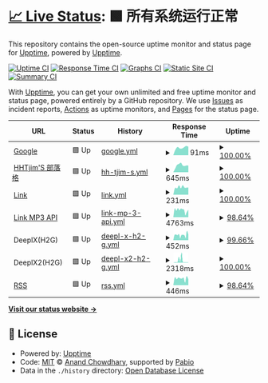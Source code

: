 # [📈 Live Status](https://demo.upptime.js.org): <!--live status--> **🟩 所有系统运行正常**

This repository contains the open-source uptime monitor and status page for [Upptime](https://upptime.js.org), powered by [Upptime](https://github.com/upptime/upptime).

[![Uptime CI](https://github.com/Hootrix/upptime/workflows/Uptime%20CI/badge.svg)](https://github.com/Hootrix/upptime/actions?query=workflow%3A%22Uptime+CI%22)
[![Response Time CI](https://github.com/Hootrix/upptime/workflows/Response%20Time%20CI/badge.svg)](https://github.com/Hootrix/upptime/actions?query=workflow%3A%22Response+Time+CI%22)
[![Graphs CI](https://github.com/Hootrix/upptime/workflows/Graphs%20CI/badge.svg)](https://github.com/Hootrix/upptime/actions?query=workflow%3A%22Graphs+CI%22)
[![Static Site CI](https://github.com/Hootrix/upptime/workflows/Static%20Site%20CI/badge.svg)](https://github.com/Hootrix/upptime/actions?query=workflow%3A%22Static+Site+CI%22)
[![Summary CI](https://github.com/Hootrix/upptime/workflows/Summary%20CI/badge.svg)](https://github.com/Hootrix/upptime/actions?query=workflow%3A%22Summary+CI%22)

With [Upptime](https://upptime.js.org), you can get your own unlimited and free uptime monitor and status page, powered entirely by a GitHub repository. We use [Issues](https://github.com/upptime/upptime/issues) as incident reports, [Actions](https://github.com/Hootrix/upptime/actions) as uptime monitors, and [Pages](https://demo.upptime.js.org) for the status page.

<!--start: status pages-->
<!-- This summary is generated by Upptime (https://github.com/upptime/upptime) -->
<!-- Do not edit this manually, your changes will be overwritten -->
<!-- prettier-ignore -->
| URL | Status | History | Response Time | Uptime |
| --- | ------ | ------- | ------------- | ------ |
| <img alt="" src="https://icons.duckduckgo.com/ip3/www.google.com.ico" height="13"> [Google](https://www.google.com) | 🟩 Up | [google.yml](https://github.com/Hootrix/upptime/commits/HEAD/history/google.yml) | <details><summary><img alt="Response time graph" src="./graphs/google/response-time-week.png" height="20"> 91ms</summary><br><a href="https://upptime.hhtjim.com/history/google"><img alt="Response time 125" src="https://img.shields.io/endpoint?url=https%3A%2F%2Fraw.githubusercontent.com%2FHootrix%2Fupptime%2FHEAD%2Fapi%2Fgoogle%2Fresponse-time.json"></a><br><a href="https://upptime.hhtjim.com/history/google"><img alt="24-hour response time 80" src="https://img.shields.io/endpoint?url=https%3A%2F%2Fraw.githubusercontent.com%2FHootrix%2Fupptime%2FHEAD%2Fapi%2Fgoogle%2Fresponse-time-day.json"></a><br><a href="https://upptime.hhtjim.com/history/google"><img alt="7-day response time 91" src="https://img.shields.io/endpoint?url=https%3A%2F%2Fraw.githubusercontent.com%2FHootrix%2Fupptime%2FHEAD%2Fapi%2Fgoogle%2Fresponse-time-week.json"></a><br><a href="https://upptime.hhtjim.com/history/google"><img alt="30-day response time 94" src="https://img.shields.io/endpoint?url=https%3A%2F%2Fraw.githubusercontent.com%2FHootrix%2Fupptime%2FHEAD%2Fapi%2Fgoogle%2Fresponse-time-month.json"></a><br><a href="https://upptime.hhtjim.com/history/google"><img alt="1-year response time 127" src="https://img.shields.io/endpoint?url=https%3A%2F%2Fraw.githubusercontent.com%2FHootrix%2Fupptime%2FHEAD%2Fapi%2Fgoogle%2Fresponse-time-year.json"></a></details> | <details><summary><a href="https://upptime.hhtjim.com/history/google">100.00%</a></summary><a href="https://upptime.hhtjim.com/history/google"><img alt="All-time uptime 100.00%" src="https://img.shields.io/endpoint?url=https%3A%2F%2Fraw.githubusercontent.com%2FHootrix%2Fupptime%2FHEAD%2Fapi%2Fgoogle%2Fuptime.json"></a><br><a href="https://upptime.hhtjim.com/history/google"><img alt="24-hour uptime 100.00%" src="https://img.shields.io/endpoint?url=https%3A%2F%2Fraw.githubusercontent.com%2FHootrix%2Fupptime%2FHEAD%2Fapi%2Fgoogle%2Fuptime-day.json"></a><br><a href="https://upptime.hhtjim.com/history/google"><img alt="7-day uptime 100.00%" src="https://img.shields.io/endpoint?url=https%3A%2F%2Fraw.githubusercontent.com%2FHootrix%2Fupptime%2FHEAD%2Fapi%2Fgoogle%2Fuptime-week.json"></a><br><a href="https://upptime.hhtjim.com/history/google"><img alt="30-day uptime 100.00%" src="https://img.shields.io/endpoint?url=https%3A%2F%2Fraw.githubusercontent.com%2FHootrix%2Fupptime%2FHEAD%2Fapi%2Fgoogle%2Fuptime-month.json"></a><br><a href="https://upptime.hhtjim.com/history/google"><img alt="1-year uptime 99.99%" src="https://img.shields.io/endpoint?url=https%3A%2F%2Fraw.githubusercontent.com%2FHootrix%2Fupptime%2FHEAD%2Fapi%2Fgoogle%2Fuptime-year.json"></a></details>
| <img alt="" src="https://icons.duckduckgo.com/ip3/www.hhtjim.com.ico" height="13"> [HHTjim'S 部落格](https://www.hhtjim.com) | 🟩 Up | [hh-tjim-s.yml](https://github.com/Hootrix/upptime/commits/HEAD/history/hh-tjim-s.yml) | <details><summary><img alt="Response time graph" src="./graphs/hh-tjim-s/response-time-week.png" height="20"> 645ms</summary><br><a href="https://upptime.hhtjim.com/history/hh-tjim-s"><img alt="Response time 571" src="https://img.shields.io/endpoint?url=https%3A%2F%2Fraw.githubusercontent.com%2FHootrix%2Fupptime%2FHEAD%2Fapi%2Fhh-tjim-s%2Fresponse-time.json"></a><br><a href="https://upptime.hhtjim.com/history/hh-tjim-s"><img alt="24-hour response time 619" src="https://img.shields.io/endpoint?url=https%3A%2F%2Fraw.githubusercontent.com%2FHootrix%2Fupptime%2FHEAD%2Fapi%2Fhh-tjim-s%2Fresponse-time-day.json"></a><br><a href="https://upptime.hhtjim.com/history/hh-tjim-s"><img alt="7-day response time 645" src="https://img.shields.io/endpoint?url=https%3A%2F%2Fraw.githubusercontent.com%2FHootrix%2Fupptime%2FHEAD%2Fapi%2Fhh-tjim-s%2Fresponse-time-week.json"></a><br><a href="https://upptime.hhtjim.com/history/hh-tjim-s"><img alt="30-day response time 562" src="https://img.shields.io/endpoint?url=https%3A%2F%2Fraw.githubusercontent.com%2FHootrix%2Fupptime%2FHEAD%2Fapi%2Fhh-tjim-s%2Fresponse-time-month.json"></a><br><a href="https://upptime.hhtjim.com/history/hh-tjim-s"><img alt="1-year response time 576" src="https://img.shields.io/endpoint?url=https%3A%2F%2Fraw.githubusercontent.com%2FHootrix%2Fupptime%2FHEAD%2Fapi%2Fhh-tjim-s%2Fresponse-time-year.json"></a></details> | <details><summary><a href="https://upptime.hhtjim.com/history/hh-tjim-s">100.00%</a></summary><a href="https://upptime.hhtjim.com/history/hh-tjim-s"><img alt="All-time uptime 98.18%" src="https://img.shields.io/endpoint?url=https%3A%2F%2Fraw.githubusercontent.com%2FHootrix%2Fupptime%2FHEAD%2Fapi%2Fhh-tjim-s%2Fuptime.json"></a><br><a href="https://upptime.hhtjim.com/history/hh-tjim-s"><img alt="24-hour uptime 100.00%" src="https://img.shields.io/endpoint?url=https%3A%2F%2Fraw.githubusercontent.com%2FHootrix%2Fupptime%2FHEAD%2Fapi%2Fhh-tjim-s%2Fuptime-day.json"></a><br><a href="https://upptime.hhtjim.com/history/hh-tjim-s"><img alt="7-day uptime 100.00%" src="https://img.shields.io/endpoint?url=https%3A%2F%2Fraw.githubusercontent.com%2FHootrix%2Fupptime%2FHEAD%2Fapi%2Fhh-tjim-s%2Fuptime-week.json"></a><br><a href="https://upptime.hhtjim.com/history/hh-tjim-s"><img alt="30-day uptime 93.08%" src="https://img.shields.io/endpoint?url=https%3A%2F%2Fraw.githubusercontent.com%2FHootrix%2Fupptime%2FHEAD%2Fapi%2Fhh-tjim-s%2Fuptime-month.json"></a><br><a href="https://upptime.hhtjim.com/history/hh-tjim-s"><img alt="1-year uptime 98.09%" src="https://img.shields.io/endpoint?url=https%3A%2F%2Fraw.githubusercontent.com%2FHootrix%2Fupptime%2FHEAD%2Fapi%2Fhh-tjim-s%2Fuptime-year.json"></a></details>
| <img alt="" src="https://icons.duckduckgo.com/ip3/link.hhtjim.com.ico" height="13"> [Link](https://link.hhtjim.com) | 🟩 Up | [link.yml](https://github.com/Hootrix/upptime/commits/HEAD/history/link.yml) | <details><summary><img alt="Response time graph" src="./graphs/link/response-time-week.png" height="20"> 231ms</summary><br><a href="https://upptime.hhtjim.com/history/link"><img alt="Response time 691" src="https://img.shields.io/endpoint?url=https%3A%2F%2Fraw.githubusercontent.com%2FHootrix%2Fupptime%2FHEAD%2Fapi%2Flink%2Fresponse-time.json"></a><br><a href="https://upptime.hhtjim.com/history/link"><img alt="24-hour response time 285" src="https://img.shields.io/endpoint?url=https%3A%2F%2Fraw.githubusercontent.com%2FHootrix%2Fupptime%2FHEAD%2Fapi%2Flink%2Fresponse-time-day.json"></a><br><a href="https://upptime.hhtjim.com/history/link"><img alt="7-day response time 231" src="https://img.shields.io/endpoint?url=https%3A%2F%2Fraw.githubusercontent.com%2FHootrix%2Fupptime%2FHEAD%2Fapi%2Flink%2Fresponse-time-week.json"></a><br><a href="https://upptime.hhtjim.com/history/link"><img alt="30-day response time 228" src="https://img.shields.io/endpoint?url=https%3A%2F%2Fraw.githubusercontent.com%2FHootrix%2Fupptime%2FHEAD%2Fapi%2Flink%2Fresponse-time-month.json"></a><br><a href="https://upptime.hhtjim.com/history/link"><img alt="1-year response time 672" src="https://img.shields.io/endpoint?url=https%3A%2F%2Fraw.githubusercontent.com%2FHootrix%2Fupptime%2FHEAD%2Fapi%2Flink%2Fresponse-time-year.json"></a></details> | <details><summary><a href="https://upptime.hhtjim.com/history/link">100.00%</a></summary><a href="https://upptime.hhtjim.com/history/link"><img alt="All-time uptime 99.90%" src="https://img.shields.io/endpoint?url=https%3A%2F%2Fraw.githubusercontent.com%2FHootrix%2Fupptime%2FHEAD%2Fapi%2Flink%2Fuptime.json"></a><br><a href="https://upptime.hhtjim.com/history/link"><img alt="24-hour uptime 100.00%" src="https://img.shields.io/endpoint?url=https%3A%2F%2Fraw.githubusercontent.com%2FHootrix%2Fupptime%2FHEAD%2Fapi%2Flink%2Fuptime-day.json"></a><br><a href="https://upptime.hhtjim.com/history/link"><img alt="7-day uptime 100.00%" src="https://img.shields.io/endpoint?url=https%3A%2F%2Fraw.githubusercontent.com%2FHootrix%2Fupptime%2FHEAD%2Fapi%2Flink%2Fuptime-week.json"></a><br><a href="https://upptime.hhtjim.com/history/link"><img alt="30-day uptime 100.00%" src="https://img.shields.io/endpoint?url=https%3A%2F%2Fraw.githubusercontent.com%2FHootrix%2Fupptime%2FHEAD%2Fapi%2Flink%2Fuptime-month.json"></a><br><a href="https://upptime.hhtjim.com/history/link"><img alt="1-year uptime 99.89%" src="https://img.shields.io/endpoint?url=https%3A%2F%2Fraw.githubusercontent.com%2FHootrix%2Fupptime%2FHEAD%2Fapi%2Flink%2Fuptime-year.json"></a></details>
| <img alt="" src="https://icons.duckduckgo.com/ip3/link.hhtjim.com.ico" height="13"> [Link MP3 API](https://link.hhtjim.com/163/5146554.mp3) | 🟩 Up | [link-mp-3-api.yml](https://github.com/Hootrix/upptime/commits/HEAD/history/link-mp-3-api.yml) | <details><summary><img alt="Response time graph" src="./graphs/link-mp-3-api/response-time-week.png" height="20"> 4763ms</summary><br><a href="https://upptime.hhtjim.com/history/link-mp-3-api"><img alt="Response time 3596" src="https://img.shields.io/endpoint?url=https%3A%2F%2Fraw.githubusercontent.com%2FHootrix%2Fupptime%2FHEAD%2Fapi%2Flink-mp-3-api%2Fresponse-time.json"></a><br><a href="https://upptime.hhtjim.com/history/link-mp-3-api"><img alt="24-hour response time 5692" src="https://img.shields.io/endpoint?url=https%3A%2F%2Fraw.githubusercontent.com%2FHootrix%2Fupptime%2FHEAD%2Fapi%2Flink-mp-3-api%2Fresponse-time-day.json"></a><br><a href="https://upptime.hhtjim.com/history/link-mp-3-api"><img alt="7-day response time 4763" src="https://img.shields.io/endpoint?url=https%3A%2F%2Fraw.githubusercontent.com%2FHootrix%2Fupptime%2FHEAD%2Fapi%2Flink-mp-3-api%2Fresponse-time-week.json"></a><br><a href="https://upptime.hhtjim.com/history/link-mp-3-api"><img alt="30-day response time 5000" src="https://img.shields.io/endpoint?url=https%3A%2F%2Fraw.githubusercontent.com%2FHootrix%2Fupptime%2FHEAD%2Fapi%2Flink-mp-3-api%2Fresponse-time-month.json"></a><br><a href="https://upptime.hhtjim.com/history/link-mp-3-api"><img alt="1-year response time 3615" src="https://img.shields.io/endpoint?url=https%3A%2F%2Fraw.githubusercontent.com%2FHootrix%2Fupptime%2FHEAD%2Fapi%2Flink-mp-3-api%2Fresponse-time-year.json"></a></details> | <details><summary><a href="https://upptime.hhtjim.com/history/link-mp-3-api">98.64%</a></summary><a href="https://upptime.hhtjim.com/history/link-mp-3-api"><img alt="All-time uptime 99.50%" src="https://img.shields.io/endpoint?url=https%3A%2F%2Fraw.githubusercontent.com%2FHootrix%2Fupptime%2FHEAD%2Fapi%2Flink-mp-3-api%2Fuptime.json"></a><br><a href="https://upptime.hhtjim.com/history/link-mp-3-api"><img alt="24-hour uptime 100.00%" src="https://img.shields.io/endpoint?url=https%3A%2F%2Fraw.githubusercontent.com%2FHootrix%2Fupptime%2FHEAD%2Fapi%2Flink-mp-3-api%2Fuptime-day.json"></a><br><a href="https://upptime.hhtjim.com/history/link-mp-3-api"><img alt="7-day uptime 98.64%" src="https://img.shields.io/endpoint?url=https%3A%2F%2Fraw.githubusercontent.com%2FHootrix%2Fupptime%2FHEAD%2Fapi%2Flink-mp-3-api%2Fuptime-week.json"></a><br><a href="https://upptime.hhtjim.com/history/link-mp-3-api"><img alt="30-day uptime 99.41%" src="https://img.shields.io/endpoint?url=https%3A%2F%2Fraw.githubusercontent.com%2FHootrix%2Fupptime%2FHEAD%2Fapi%2Flink-mp-3-api%2Fuptime-month.json"></a><br><a href="https://upptime.hhtjim.com/history/link-mp-3-api"><img alt="1-year uptime 99.60%" src="https://img.shields.io/endpoint?url=https%3A%2F%2Fraw.githubusercontent.com%2FHootrix%2Fupptime%2FHEAD%2Fapi%2Flink-mp-3-api%2Fuptime-year.json"></a></details>
| <img alt="" src="https://icons.duckduckgo.com/ip3/null.ico" height="13"> DeeplX(H2G) | 🟩 Up | [deepl-x-h2-g.yml](https://github.com/Hootrix/upptime/commits/HEAD/history/deepl-x-h2-g.yml) | <details><summary><img alt="Response time graph" src="./graphs/deepl-x-h2-g/response-time-week.png" height="20"> 452ms</summary><br><a href="https://upptime.hhtjim.com/history/deepl-x-h2-g"><img alt="Response time 497" src="https://img.shields.io/endpoint?url=https%3A%2F%2Fraw.githubusercontent.com%2FHootrix%2Fupptime%2FHEAD%2Fapi%2Fdeepl-x-h2-g%2Fresponse-time.json"></a><br><a href="https://upptime.hhtjim.com/history/deepl-x-h2-g"><img alt="24-hour response time 517" src="https://img.shields.io/endpoint?url=https%3A%2F%2Fraw.githubusercontent.com%2FHootrix%2Fupptime%2FHEAD%2Fapi%2Fdeepl-x-h2-g%2Fresponse-time-day.json"></a><br><a href="https://upptime.hhtjim.com/history/deepl-x-h2-g"><img alt="7-day response time 452" src="https://img.shields.io/endpoint?url=https%3A%2F%2Fraw.githubusercontent.com%2FHootrix%2Fupptime%2FHEAD%2Fapi%2Fdeepl-x-h2-g%2Fresponse-time-week.json"></a><br><a href="https://upptime.hhtjim.com/history/deepl-x-h2-g"><img alt="30-day response time 414" src="https://img.shields.io/endpoint?url=https%3A%2F%2Fraw.githubusercontent.com%2FHootrix%2Fupptime%2FHEAD%2Fapi%2Fdeepl-x-h2-g%2Fresponse-time-month.json"></a><br><a href="https://upptime.hhtjim.com/history/deepl-x-h2-g"><img alt="1-year response time 501" src="https://img.shields.io/endpoint?url=https%3A%2F%2Fraw.githubusercontent.com%2FHootrix%2Fupptime%2FHEAD%2Fapi%2Fdeepl-x-h2-g%2Fresponse-time-year.json"></a></details> | <details><summary><a href="https://upptime.hhtjim.com/history/deepl-x-h2-g">99.66%</a></summary><a href="https://upptime.hhtjim.com/history/deepl-x-h2-g"><img alt="All-time uptime 99.23%" src="https://img.shields.io/endpoint?url=https%3A%2F%2Fraw.githubusercontent.com%2FHootrix%2Fupptime%2FHEAD%2Fapi%2Fdeepl-x-h2-g%2Fuptime.json"></a><br><a href="https://upptime.hhtjim.com/history/deepl-x-h2-g"><img alt="24-hour uptime 100.00%" src="https://img.shields.io/endpoint?url=https%3A%2F%2Fraw.githubusercontent.com%2FHootrix%2Fupptime%2FHEAD%2Fapi%2Fdeepl-x-h2-g%2Fuptime-day.json"></a><br><a href="https://upptime.hhtjim.com/history/deepl-x-h2-g"><img alt="7-day uptime 99.66%" src="https://img.shields.io/endpoint?url=https%3A%2F%2Fraw.githubusercontent.com%2FHootrix%2Fupptime%2FHEAD%2Fapi%2Fdeepl-x-h2-g%2Fuptime-week.json"></a><br><a href="https://upptime.hhtjim.com/history/deepl-x-h2-g"><img alt="30-day uptime 99.42%" src="https://img.shields.io/endpoint?url=https%3A%2F%2Fraw.githubusercontent.com%2FHootrix%2Fupptime%2FHEAD%2Fapi%2Fdeepl-x-h2-g%2Fuptime-month.json"></a><br><a href="https://upptime.hhtjim.com/history/deepl-x-h2-g"><img alt="1-year uptime 99.21%" src="https://img.shields.io/endpoint?url=https%3A%2F%2Fraw.githubusercontent.com%2FHootrix%2Fupptime%2FHEAD%2Fapi%2Fdeepl-x-h2-g%2Fuptime-year.json"></a></details>
| <img alt="" src="https://icons.duckduckgo.com/ip3/null.ico" height="13"> DeeplX2(H2G) | 🟩 Up | [deepl-x2-h2-g.yml](https://github.com/Hootrix/upptime/commits/HEAD/history/deepl-x2-h2-g.yml) | <details><summary><img alt="Response time graph" src="./graphs/deepl-x2-h2-g/response-time-week.png" height="20"> 2318ms</summary><br><a href="https://upptime.hhtjim.com/history/deepl-x2-h2-g"><img alt="Response time 857" src="https://img.shields.io/endpoint?url=https%3A%2F%2Fraw.githubusercontent.com%2FHootrix%2Fupptime%2FHEAD%2Fapi%2Fdeepl-x2-h2-g%2Fresponse-time.json"></a><br><a href="https://upptime.hhtjim.com/history/deepl-x2-h2-g"><img alt="24-hour response time 625" src="https://img.shields.io/endpoint?url=https%3A%2F%2Fraw.githubusercontent.com%2FHootrix%2Fupptime%2FHEAD%2Fapi%2Fdeepl-x2-h2-g%2Fresponse-time-day.json"></a><br><a href="https://upptime.hhtjim.com/history/deepl-x2-h2-g"><img alt="7-day response time 2318" src="https://img.shields.io/endpoint?url=https%3A%2F%2Fraw.githubusercontent.com%2FHootrix%2Fupptime%2FHEAD%2Fapi%2Fdeepl-x2-h2-g%2Fresponse-time-week.json"></a><br><a href="https://upptime.hhtjim.com/history/deepl-x2-h2-g"><img alt="30-day response time 936" src="https://img.shields.io/endpoint?url=https%3A%2F%2Fraw.githubusercontent.com%2FHootrix%2Fupptime%2FHEAD%2Fapi%2Fdeepl-x2-h2-g%2Fresponse-time-month.json"></a><br><a href="https://upptime.hhtjim.com/history/deepl-x2-h2-g"><img alt="1-year response time 857" src="https://img.shields.io/endpoint?url=https%3A%2F%2Fraw.githubusercontent.com%2FHootrix%2Fupptime%2FHEAD%2Fapi%2Fdeepl-x2-h2-g%2Fresponse-time-year.json"></a></details> | <details><summary><a href="https://upptime.hhtjim.com/history/deepl-x2-h2-g">100.00%</a></summary><a href="https://upptime.hhtjim.com/history/deepl-x2-h2-g"><img alt="All-time uptime 96.74%" src="https://img.shields.io/endpoint?url=https%3A%2F%2Fraw.githubusercontent.com%2FHootrix%2Fupptime%2FHEAD%2Fapi%2Fdeepl-x2-h2-g%2Fuptime.json"></a><br><a href="https://upptime.hhtjim.com/history/deepl-x2-h2-g"><img alt="24-hour uptime 100.00%" src="https://img.shields.io/endpoint?url=https%3A%2F%2Fraw.githubusercontent.com%2FHootrix%2Fupptime%2FHEAD%2Fapi%2Fdeepl-x2-h2-g%2Fuptime-day.json"></a><br><a href="https://upptime.hhtjim.com/history/deepl-x2-h2-g"><img alt="7-day uptime 100.00%" src="https://img.shields.io/endpoint?url=https%3A%2F%2Fraw.githubusercontent.com%2FHootrix%2Fupptime%2FHEAD%2Fapi%2Fdeepl-x2-h2-g%2Fuptime-week.json"></a><br><a href="https://upptime.hhtjim.com/history/deepl-x2-h2-g"><img alt="30-day uptime 99.96%" src="https://img.shields.io/endpoint?url=https%3A%2F%2Fraw.githubusercontent.com%2FHootrix%2Fupptime%2FHEAD%2Fapi%2Fdeepl-x2-h2-g%2Fuptime-month.json"></a><br><a href="https://upptime.hhtjim.com/history/deepl-x2-h2-g"><img alt="1-year uptime 96.74%" src="https://img.shields.io/endpoint?url=https%3A%2F%2Fraw.githubusercontent.com%2FHootrix%2Fupptime%2FHEAD%2Fapi%2Fdeepl-x2-h2-g%2Fuptime-year.json"></a></details>
| <img alt="" src="https://icons.duckduckgo.com/ip3/rss.hhtjim.com.ico" height="13"> [RSS](https://rss.hhtjim.com) | 🟩 Up | [rss.yml](https://github.com/Hootrix/upptime/commits/HEAD/history/rss.yml) | <details><summary><img alt="Response time graph" src="./graphs/rss/response-time-week.png" height="20"> 446ms</summary><br><a href="https://upptime.hhtjim.com/history/rss"><img alt="Response time 477" src="https://img.shields.io/endpoint?url=https%3A%2F%2Fraw.githubusercontent.com%2FHootrix%2Fupptime%2FHEAD%2Fapi%2Frss%2Fresponse-time.json"></a><br><a href="https://upptime.hhtjim.com/history/rss"><img alt="24-hour response time 474" src="https://img.shields.io/endpoint?url=https%3A%2F%2Fraw.githubusercontent.com%2FHootrix%2Fupptime%2FHEAD%2Fapi%2Frss%2Fresponse-time-day.json"></a><br><a href="https://upptime.hhtjim.com/history/rss"><img alt="7-day response time 446" src="https://img.shields.io/endpoint?url=https%3A%2F%2Fraw.githubusercontent.com%2FHootrix%2Fupptime%2FHEAD%2Fapi%2Frss%2Fresponse-time-week.json"></a><br><a href="https://upptime.hhtjim.com/history/rss"><img alt="30-day response time 456" src="https://img.shields.io/endpoint?url=https%3A%2F%2Fraw.githubusercontent.com%2FHootrix%2Fupptime%2FHEAD%2Fapi%2Frss%2Fresponse-time-month.json"></a><br><a href="https://upptime.hhtjim.com/history/rss"><img alt="1-year response time 477" src="https://img.shields.io/endpoint?url=https%3A%2F%2Fraw.githubusercontent.com%2FHootrix%2Fupptime%2FHEAD%2Fapi%2Frss%2Fresponse-time-year.json"></a></details> | <details><summary><a href="https://upptime.hhtjim.com/history/rss">98.64%</a></summary><a href="https://upptime.hhtjim.com/history/rss"><img alt="All-time uptime 99.47%" src="https://img.shields.io/endpoint?url=https%3A%2F%2Fraw.githubusercontent.com%2FHootrix%2Fupptime%2FHEAD%2Fapi%2Frss%2Fuptime.json"></a><br><a href="https://upptime.hhtjim.com/history/rss"><img alt="24-hour uptime 100.00%" src="https://img.shields.io/endpoint?url=https%3A%2F%2Fraw.githubusercontent.com%2FHootrix%2Fupptime%2FHEAD%2Fapi%2Frss%2Fuptime-day.json"></a><br><a href="https://upptime.hhtjim.com/history/rss"><img alt="7-day uptime 98.64%" src="https://img.shields.io/endpoint?url=https%3A%2F%2Fraw.githubusercontent.com%2FHootrix%2Fupptime%2FHEAD%2Fapi%2Frss%2Fuptime-week.json"></a><br><a href="https://upptime.hhtjim.com/history/rss"><img alt="30-day uptime 99.25%" src="https://img.shields.io/endpoint?url=https%3A%2F%2Fraw.githubusercontent.com%2FHootrix%2Fupptime%2FHEAD%2Fapi%2Frss%2Fuptime-month.json"></a><br><a href="https://upptime.hhtjim.com/history/rss"><img alt="1-year uptime 99.47%" src="https://img.shields.io/endpoint?url=https%3A%2F%2Fraw.githubusercontent.com%2FHootrix%2Fupptime%2FHEAD%2Fapi%2Frss%2Fuptime-year.json"></a></details>

<!--end: status pages-->

[**Visit our status website →**](https://demo.upptime.js.org)

## 📄 License

- Powered by: [Upptime](https://github.com/upptime/upptime)
- Code: [MIT](./LICENSE) © [Anand Chowdhary](https://anandchowdhary.com), supported by [Pabio](https://pabio.com)
- Data in the `./history` directory: [Open Database License](https://opendatacommons.org/licenses/odbl/1-0/)
